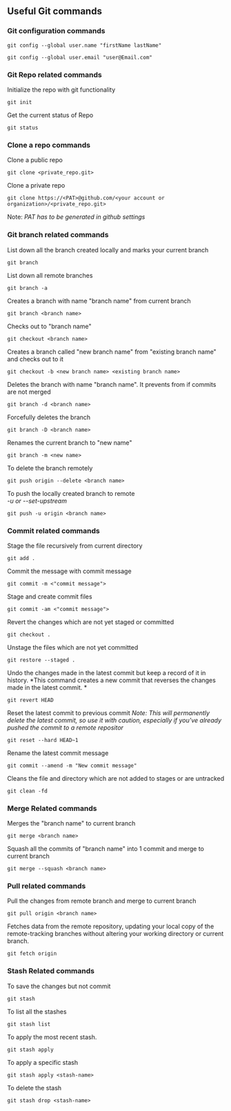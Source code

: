 ## Useful Git commands

### Git configuration commands
```
git config --global user.name "firstName lastName"
```
```
git config --global user.email "user@Email.com"
```

### Git Repo related commands
Initialize the repo with git functionality
```
git init
```

Get the current status of Repo
```
git status
```

### Clone a repo commands
Clone a public repo
```
git clone <private_repo.git>
```

Clone a private repo
```
git clone https://<PAT>@github.com/<your account or organization>/<private_repo.git>
```
Note: *PAT has to be generated in github settings*

### Git branch related commands
List down all the branch created locally and marks your current branch
```
git branch
```

List down all remote branches
```
git branch -a
```

Creates a branch with name "branch name" from current branch
```
git branch <branch name>
```

Checks out to "branch name"
```
git checkout <branch name>
```

Creates a branch called "new branch name" from "existing branch name" and checks out to it
```
git checkout -b <new branch name> <existing branch name>
```

Deletes the branch with name "branch name". It prevents from if commits are not merged
```
git branch -d <branch name>
```

Forcefully deletes the branch
```
git branch -D <branch name>
```

Renames the current branch to "new name"
```
git branch -m <new name>
```

To delete the branch remotely
```
git push origin --delete <branch name>
```

To push the locally created branch to remote <br>
*-u or --set-upstream*
```
git push -u origin <branch name>
```

### Commit related commands
Stage the file recursively from current directory
```
git add .
```

Commit the message with commit message
```
git commit -m <"commit message">
```

Stage and create commit files
```
git commit -am <"commit message">
```

Revert the changes which are not yet staged or committed
```
git checkout .
```

Unstage the files which are not yet committed
```
git restore --staged .
```

Undo the changes made in the latest commit but keep a record of it in history.
*This command creates a new commit that reverses the changes made in the latest commit. *
```
git revert HEAD
```

Reset the latest commit to previous commit
*Note: This will permanently delete the latest commit, so use it with caution, 
especially if you've already pushed the commit to a remote repositor*
```
git reset --hard HEAD~1
```

Rename the latest commit message
```
git commit --amend -m "New commit message"
```

Cleans the file and directory which are not added to stages or are untracked
```
git clean -fd
``` 

### Merge Related commands
Merges the "branch name" to current branch
```
git merge <branch name>
```

Squash all the commits of "branch name" into 1 commit and merge to current branch
```
git merge --squash <branch name>
```

### Pull related commands
Pull the changes from remote branch and merge to current branch
```
git pull origin <branch name>
```

Fetches data from the remote repository, updating your local copy of the remote-tracking branches
without altering your working directory or current branch.
```
git fetch origin
```

### Stash Related commands
To save the changes but not commit
```
git stash
```

To list all the stashes
```
git stash list
```

To apply the most recent stash.
```
git stash apply
```

To apply a specific stash
```
git stash apply <stash-name>
```

To delete the stash
```
git stash drop <stash-name>
```